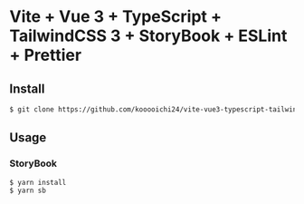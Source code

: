 # Vite + Vue 3 + TypeScript + TailwindCSS 3 + StoryBook + ESLint + Prettier

## Install

```sh
$ git clone https://github.com/kooooichi24/vite-vue3-typescript-tailwindcss3-storybook-eslint-prettier.git
```

## Usage

### StoryBook

```sh
$ yarn install
$ yarn sb
```
